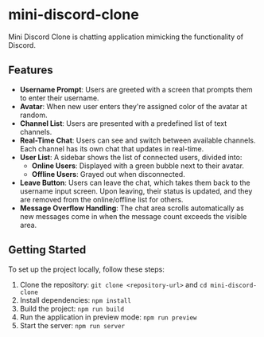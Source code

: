# mini-discord-clone

Mini Discord Clone is chatting application mimicking the functionality of Discord.

## Features

- **Username Prompt**: Users are greeted with a screen that prompts them to enter their username.
- **Avatar**: When new user enters they're assigned color of the avatar at random.
- **Channel List**: Users are presented with a predefined list of text channels.
- **Real-Time Chat**: Users can see and switch between available channels. Each channel has its own chat that updates in real-time.
- **User List**: A sidebar shows the list of connected users, divided into:
  - **Online Users**: Displayed with a green bubble next to their avatar.
  - **Offline Users**: Grayed out when disconnected.
- **Leave Button**: Users can leave the chat, which takes them back to the username input screen. Upon leaving, their status is updated, and they are removed from the online/offline list for others.
- **Message Overflow Handling**: The chat area scrolls automatically as new messages come in when the message count exceeds the visible area.

## Getting Started

To set up the project locally, follow these steps:

1. Clone the repository: `git clone <repository-url>` and `cd mini-discord-clone`
2. Install dependencies: `npm install`
3. Build the project: `npm run build`
4. Run the application in preview mode: `npm run preview`
5. Start the server: `npm run server`

